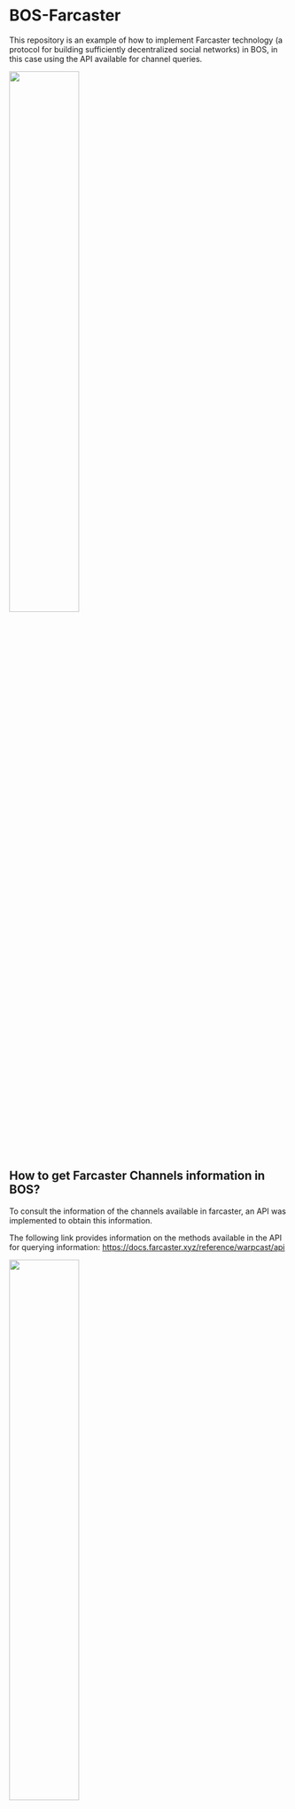 # BOS-Farcaster

This repository is an example of how to implement Farcaster technology (a protocol for building sufficiently decentralized social networks) in BOS, in this case using the API available for channel queries.

<img src="https://drive.google.com/uc?id=1z74BSjc664S7bHWfdMmSI8Y3u_zJCmKX" width="50%">

## How to get Farcaster Channels information in BOS?

To consult the information of the channels available in farcaster, an API was implemented to obtain this information.

The following link provides information on the methods available in the API for querying information: https://docs.farcaster.xyz/reference/warpcast/api

<img src="https://drive.google.com/uc?id=18KS7Ql68hUdId7-LuOjwwjSUTWggl5Qu" width="50%">

To get information from an API we only have to make a call from BOS using asyncFetch to the corresponding URL.

The following is the basic structure of an asyncFetch showing its main elements:
  * **URL_API**: address of the API to be consumed.
  * **method**: http method to be used (GET, POST, PUT or DELETE).
  * **headers**: Additional metadata that is sent to the API to help the server understand what type of request is being sent.

**Structure of asyncFetch**:
```jsx
  asyncFetch(
    "URL_API",
    {
      method: "GET",
      headers: {
        accept: "application/json",
        "content-type": "application/json",
      },
    }
  )
    .then(({ body }) => { })
    .catch((err) => { });
```

In the following example we can see that we are using a different URL to the one provided by the API, this happens because BOS does not allow to make the direct call to the API due to configuration problems of the same, so a server was mounted with Node.js which will be responsible for making these requests and send them to BOS. (If you want to run this server, you will find the complete code in the BOS-API folder of this repository).

Once the information of the channels is retrieved we will proceed to assign it to a variable to later make use of the information.

**Example**:
```jsx
  asyncFetch("https://apis-bos.vercel.app/farcaster/all-channels", {
    method: "GET",
    headers: {
      accept: "application/json",
      "content-type": "application/json",
    },
  })
    .then(({ body }) => {
      if (body) {
        setChannels(body.data.result.channels.slice(0, 50));
        console.log(body.data.result.channels.slice(0, 50));
      }
    })
    .catch((err) => console.log(err));
```

## How to test the Component?

To run this project in BOS you must run the widget (BOSFarcaster.jsx) on an available BOS gateway, for example: [near.social ](https://near.social/edit)

Once the code for the widget has been added we can render it by clicking on the preview button to render the component.

<img src="https://drive.google.com/uc?id=120wfDGd1Id1wy4TFWtlTFjnQ5q3lut_H" width="50%">

(This example does not have any interaction with a smart contract, so we should not use Metamak).

When you open the component, it will automatically query the information of the channels available in farcaster through the use of the API, each channel includes the link to go to farcaster and view the channel.

<img src="https://drive.google.com/uc?id=1nwLx8g4RJkwJd4ST72dzJ4VYGqEzizMe" width="50%">

## BOS Widget

Farcaster: https://near.social/owa-is-bos.near/widget/BOS-Farcaster
